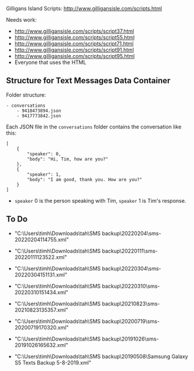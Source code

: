 Gilligans Island Scripts: http://www.gilligansisle.com/scripts.html

Needs work:
- http://www.gilligansisle.com/scripts/script37.html
- http://www.gilligansisle.com/scripts/script55.html
- http://www.gilligansisle.com/scripts/script71.html
- http://www.gilligansisle.com/scripts/script91.html
- http://www.gilligansisle.com/scripts/script95.html
- Everyone that uses the HTML

## Structure for Text Messages Data Container
Folder structure:
```
- conversations
    - 9418473894.json
    - 9417773842.json
```

Each JSON file in the `conversations` folder contains the conversation like this:
```
[
    {
        "speaker": 0,
        "body": "Hi, Tim, how are you?"
    },
    {
        "speaker": 1,
        "body": "I am good, thank you. How are you?"
    }
]
```
- `speaker` 0 is the person speaking with Tim, `speaker` 1 is Tim's response.

## To Do
- "C:\Users\timh\Downloads\tah\SMS backup\20220204\sms-20220204114755.xml"
- "C:\Users\timh\Downloads\tah\SMS backup\20220111\sms-20220111123522.xml"
- "C:\Users\timh\Downloads\tah\SMS backup\20220304\sms-20220304151131.xml"
- "C:\Users\timh\Downloads\tah\SMS backup\20220310\sms-20220310151434.xml"

- "C:\Users\timh\Downloads\tah\SMS backup\20210823\sms-20210823135357.xml"
- "C:\Users\timh\Downloads\tah\SMS backup\20200719\sms-20200719170320.xml"
- "C:\Users\timh\Downloads\tah\SMS backup\20191026\sms-20191026165632.xml"
- "C:\Users\timh\Downloads\tah\SMS backup\20190508\Samsung Galaxy S5 Texts Backup 5-8-2019.xml"
